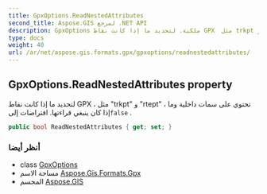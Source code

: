 ```yaml
---
title: GpxOptions.ReadNestedAttributes
second_title: Aspose.GIS لمرجع .NET API
description: GpxOptions ملكية. لتحديد ما إذا كانت نقاط GPX  مثل trkpt و rtept  تحتوي على سمات داخلية وما إذا كان ينبغي قراءتها. افتراضات إلىfalse .
type: docs
weight: 40
url: /ar/net/aspose.gis.formats.gpx/gpxoptions/readnestedattributes/
---
```

## GpxOptions.ReadNestedAttributes property

لتحديد ما إذا كانت نقاط GPX ، مثل "trkpt" و "rtept" ، تحتوي على سمات داخلية وما إذا كان ينبغي قراءتها. افتراضات إلى`false` .

```csharp
public bool ReadNestedAttributes { get; set; }
```

### أنظر أيضا

* class [GpxOptions](../)
* مساحة الاسم [Aspose.Gis.Formats.Gpx](../../gpxoptions/)
* المجسم [Aspose.GIS](../../../)


